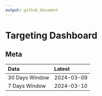 ```yaml
---
output: github_document
---
```


# Targeting Dashboard



## Meta


|Data           |Latest     |
|:--------------|:----------|
|30 Days Window |2024-03-09 |
|7 Days Window  |2024-03-10 |
